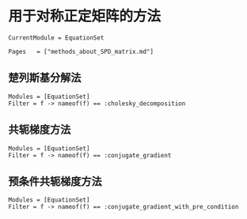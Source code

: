 # 用于对称正定矩阵的方法

```@meta
CurrentModule = EquationSet
```

```@index
Pages   = ["methods_about_SPD_matrix.md"]
```

## 楚列斯基分解法
```@autodocs
Modules = [EquationSet]
Filter = f -> nameof(f) == :cholesky_decomposition 
```

## 共轭梯度方法
```@autodocs
Modules = [EquationSet]
Filter = f -> nameof(f) == :conjugate_gradient 
```

## 预条件共轭梯度方法
```@autodocs
Modules = [EquationSet]
Filter = f -> nameof(f) == :conjugate_gradient_with_pre_condition 
```

